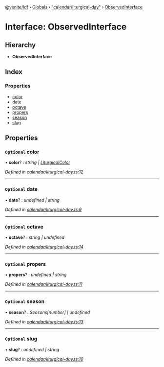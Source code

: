 [@venite/ldf](../README.md) › [Globals](../globals.md) › ["calendar/liturgical-day"](../modules/_calendar_liturgical_day_.md) › [ObservedInterface](_calendar_liturgical_day_.observedinterface.md)

# Interface: ObservedInterface

## Hierarchy

* **ObservedInterface**

## Index

### Properties

* [color](_calendar_liturgical_day_.observedinterface.md#optional-color)
* [date](_calendar_liturgical_day_.observedinterface.md#optional-date)
* [octave](_calendar_liturgical_day_.observedinterface.md#optional-octave)
* [propers](_calendar_liturgical_day_.observedinterface.md#optional-propers)
* [season](_calendar_liturgical_day_.observedinterface.md#optional-season)
* [slug](_calendar_liturgical_day_.observedinterface.md#optional-slug)

## Properties

### `Optional` color

• **color**? : *string | [LiturgicalColor](../classes/_calendar_liturgical_color_.liturgicalcolor.md)*

*Defined in [calendar/liturgical-day.ts:12](https://github.com/gbj/venite/blob/244321b/ldf/src/calendar/liturgical-day.ts#L12)*

___

### `Optional` date

• **date**? : *undefined | string*

*Defined in [calendar/liturgical-day.ts:9](https://github.com/gbj/venite/blob/244321b/ldf/src/calendar/liturgical-day.ts#L9)*

___

### `Optional` octave

• **octave**? : *string | undefined*

*Defined in [calendar/liturgical-day.ts:14](https://github.com/gbj/venite/blob/244321b/ldf/src/calendar/liturgical-day.ts#L14)*

___

### `Optional` propers

• **propers**? : *undefined | string*

*Defined in [calendar/liturgical-day.ts:11](https://github.com/gbj/venite/blob/244321b/ldf/src/calendar/liturgical-day.ts#L11)*

___

### `Optional` season

• **season**? : *Seasons[number] | undefined*

*Defined in [calendar/liturgical-day.ts:13](https://github.com/gbj/venite/blob/244321b/ldf/src/calendar/liturgical-day.ts#L13)*

___

### `Optional` slug

• **slug**? : *undefined | string*

*Defined in [calendar/liturgical-day.ts:10](https://github.com/gbj/venite/blob/244321b/ldf/src/calendar/liturgical-day.ts#L10)*
